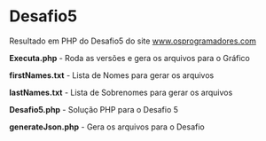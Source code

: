 # Desafio5
Resultado em PHP do Desafio5 do site www.osprogramadores.com

**Executa.php** - Roda as versões e gera os arquivos para o Gráfico

**firstNames.txt** - Lista de Nomes para gerar os arquivos

**lastNames.txt** - Lista de Sobrenomes para gerar os arquivos

**Desafio5.php** - Solução PHP para o Desafio 5

**generateJson.php** - Gera os arquivos para o Desafio

